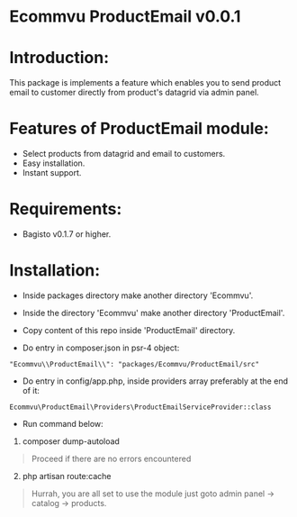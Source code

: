 # Ecommvu ProductEmail v0.0.1

# Introduction:

This package is implements a feature which enables you to send product email to customer directly from product's datagrid via admin panel.

# Features of ProductEmail module:

* Select products from datagrid and email to customers.
* Easy installation.
* Instant support.

# Requirements:

* Bagisto v0.1.7 or higher.

# Installation:

* Inside packages directory make another directory 'Ecommvu'.

* Inside the directory 'Ecommvu' make another directory 'ProductEmail'.

* Copy content of this repo inside 'ProductEmail' directory.

* Do entry in composer.json in psr-4 object:

```
"Ecommvu\\ProductEmail\\": "packages/Ecommvu/ProductEmail/src"
```

* Do entry in config/app.php, inside providers array preferably at the end of it:

```
Ecommvu\ProductEmail\Providers\ProductEmailServiceProvider::class
```

* Run command below:

1. composer dump-autoload
> Proceed if there are no errors encountered

2. php artisan route:cache

> Hurrah, you are all set to use the module just goto admin panel -> catalog -> products.
